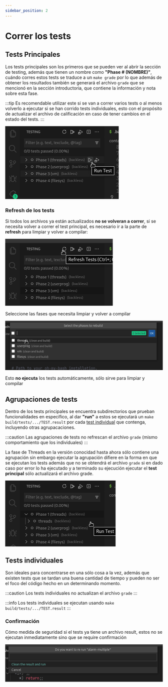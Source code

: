 ```yaml
---
sidebar_position: 2
---
```

# Correr los tests

## Tests Principales

Los tests principales son los primeros que se pueden ver
al abrir la sección de testing, además que tienen un
nombre como **"Phase # (NOMBRE)"**, cuándo corres estos tests
se traduce a un `make grade` por lo que además de obtener los
resultados también se generará el archivo `grade` que se mencionó
en la sección introductoria, que contiene la información y
nota sobre esta fase.

:::tip
Es recomendable utilizar este si se van a correr varios tests o
al menos volverlo a ejecutar si se han corrido tests individuales,
esto con el propósito de actualizar el archivo de calificación en
caso de tener cambios en el estado del tests.
:::

![image](assets/run-main-test.png)

### Refresh de los tests

Si todos los archivos ya están actualizados **no se volveran a correr**,
si se necesita volver a correr el test principal, es necesario ir a la parte
de **refresh** para limpiar y volver a compilar:

![image](assets/refresh-button.png)

Seleccione las fases que necesita limpiar y volver a compilar

![image](assets/refresh-select.png)

Esto **no ejecuta** los tests automáticamente, sólo sirve para limpiar y compilar

## Agrupaciones de tests

Dentro de los tests principales se encuentra subdirectorios que prueban
funcionalidades en específico, al dar **"run"** a estos se ejecutará un
`make build/tests/.../TEST.result` por cada [test individual](#tests-individuales) que contenga,
incluyendo otras agrupacaciones.

:::caution
Las agrupaciones de tests no refrescan el archivo `grade` (mismo comportamiento que los
individuales)
:::

La fase de Threads en la versión conocidad hasta ahora sólo contiene una agrupación
sin embargo ejecutar la agrupación difiere en la forma en que se ejecutan los tests
además que no se obtendrá el archivo `grade` si en dado caso por error lo ha ejecutado
y a terminado su ejecución ejecutar el **test principal** sólo actualizará el archivo
grade.

![test](assets/test-group.png)

## Tests individuales

Son ideales para concentrarse en una sólo cosa a la vez, además que existen tests
que se tardan una buena cantidad de tiempo y pueden no ser el foco del código hecho
en un determinando momento.

:::caution
Los tests individuales no actualizan el archivo `grade`
:::

:::info
Los tests individuales se ejecutan usando `make build/tests/.../TEST.result`
:::

### Confirmación

Cómo medida de seguridad si el tests ya tiene un archivo result, estos no
se ejecutan inmediatamente sino que se require confirmación

![image](assets/re-run.png)
